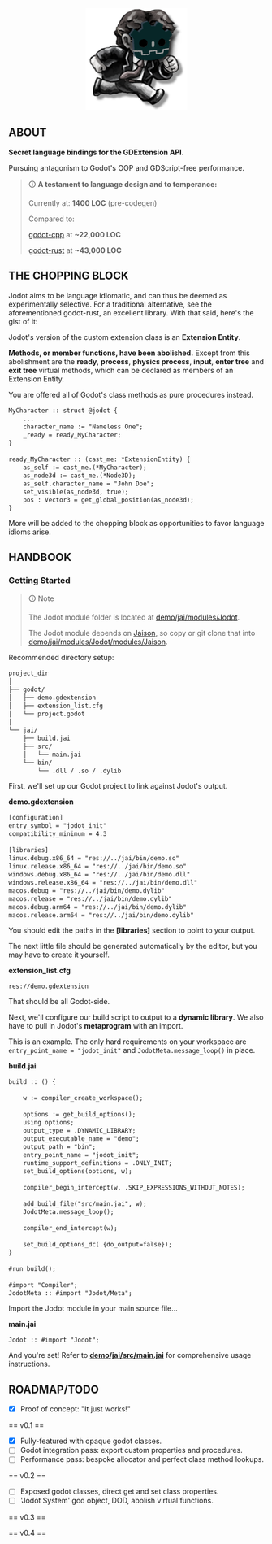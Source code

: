 <p align="center">
<img src="demo/godot/icon.png" alt="logo" width="200"/>
</p>

## ABOUT
**Secret language bindings for the GDExtension API.**

Pursuing antagonism to Godot's OOP and GDScript-free performance.

> 🛈 **A testament to language design and to temperance:**
>
> Currently at: **1400 LOC** (pre-codegen)
>
> Compared to:
>
> [godot-cpp](https://github.com/godotengine/godot-cpp) at **~22,000 LOC**
> 
> [godot-rust](https://github.com/godot-rust/gdext) at **~43,000 LOC**

## THE CHOPPING BLOCK

Jodot aims to be language idiomatic, and can thus be deemed as experimentally selective. For a traditional alternative, see the aforementioned godot-rust, an excellent library. With that said, here's the gist of it:

Jodot's version of the custom extension class is an **Extension Entity**.

**Methods, or member functions, have been abolished.** Except from this abolishment are the **ready**, **process**, **physics process**, **input**, **enter tree** and **exit tree** virtual methods, which can be declared as members of an Extension Entity.

You are offered all of Godot's class methods as pure procedures instead.

```jai
MyCharacter :: struct @jodot {
    ...
    character_name := "Nameless One";
    _ready = ready_MyCharacter;
}

ready_MyCharacter :: (cast_me: *ExtensionEntity) {
    as_self := cast_me.(*MyCharacter);
    as_node3d := cast_me.(*Node3D);
    as_self.character_name = "John Doe";
    set_visible(as_node3d, true);
    pos : Vector3 = get_global_position(as_node3d);
}
```

More will be added to the chopping block as opportunities to favor language idioms arise.

## HANDBOOK
### Getting Started
> 🛈 Note
>
> The Jodot module folder is located at [demo/jai/modules/Jodot](demo/jai/modules/Jodot).
>
> The Jodot module depends on [Jaison](https://github.com/rluba/jaison), so copy or git clone that into [demo/jai/modules/Jodot/modules/Jaison](demo/jai/modules/Jodot/modules/Jaison).

Recommended directory setup:
```
project_dir
│
├── godot/
│   ├── demo.gdextension
│   ├── extension_list.cfg
│   └── project.godot
│
└── jai/
    ├── build.jai
    ├── src/
    │   └── main.jai
    └── bin/
        └── .dll / .so / .dylib
```
First, we'll set up our Godot project to link against Jodot's output.

**demo.gdextension**
```
[configuration]
entry_symbol = "jodot_init"
compatibility_minimum = 4.3

[libraries]
linux.debug.x86_64 = "res://../jai/bin/demo.so"
linux.release.x86_64 = "res://../jai/bin/demo.so"
windows.debug.x86_64 = "res://../jai/bin/demo.dll"
windows.release.x86_64 = "res://../jai/bin/demo.dll"
macos.debug = "res://../jai/bin/demo.dylib"
macos.release = "res://../jai/bin/demo.dylib"
macos.debug.arm64 = "res://../jai/bin/demo.dylib"
macos.release.arm64 = "res://../jai/bin/demo.dylib"
```
You should edit the paths in the **[libraries]** section to point to your output.

The next little file should be generated automatically by the editor, but you may have to create it yourself.

**extension_list.cfg**
```
res://demo.gdextension
```
That should be all Godot-side. 

Next, we'll configure our build script to output to a **dynamic library**. We also have to pull in Jodot's **metaprogram** with an import.

This is an example. The only hard requirements on your workspace are `entry_point_name = "jodot_init"` and `JodotMeta.message_loop()` in place.

**build.jai**
```jai
build :: () {

    w := compiler_create_workspace();

    options := get_build_options();
    using options;
    output_type = .DYNAMIC_LIBRARY;
    output_executable_name = "demo";
    output_path = "bin";
    entry_point_name = "jodot_init";
    runtime_support_definitions = .ONLY_INIT;
    set_build_options(options, w);

    compiler_begin_intercept(w, .SKIP_EXPRESSIONS_WITHOUT_NOTES);

    add_build_file("src/main.jai", w);
    JodotMeta.message_loop();

    compiler_end_intercept(w);

    set_build_options_dc(.{do_output=false});
}

#run build();

#import "Compiler";
JodotMeta :: #import "Jodot/Meta";
```

Import the Jodot module in your main source file...

**main.jai**
```jai
Jodot :: #import "Jodot";
```
And you're set! Refer to [**demo/jai/src/main.jai**](https://github.com/paylanon/Jodot/blob/main/demo/jai/src/main.jai) for comprehensive usage instructions.

## ROADMAP/TODO

- [x] Proof of concept: "It just works!"

== v0.1 ==

- [x] Fully-featured with opaque godot classes.
- [ ] Godot integration pass: export custom properties and procedures.
- [ ] Performance pass: bespoke allocator and perfect class method lookups.

== v0.2 ==

- [ ] Exposed godot classes, direct get and set class properties.
- [ ] 'Jodot System' god object, DOD, abolish virtual functions.

== v0.3 ==

== v0.4 ==
